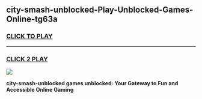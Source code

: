 
## city-smash-unblocked-Play-Unblocked-Games-Online-tg63a
<h3>
<a href="https://premium76.site?title=city-smash-unblocked&ref=25A">CLICK TO PLAY</a></h3>
<hr>

<h3>
<a href="https://premium76.site?title=city-smash-unblocked&ref=25A">CLICK 2 PLAY</a>
  
</h3>

<a href="https://premium76.site?title=city-smash-unblocked&ref=25A"><img src="https://clearcache.store/games.png"></a>


**city-smash-unblocked games unblocked: Your Gateway to Fun and Accessible Online Gaming**
